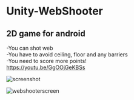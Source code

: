 # Unity-WebShooter

## 2D game for android
-You can shot web  
-You have to avoid ceiling, floor and any barriers  
-You need to score more points!  
https://youtu.be/GgOOjGeKBSs

![screenshot](https://user-images.githubusercontent.com/38990293/39662545-542e0224-5063-11e8-9d26-3fe2b58f3005.jpg)

![webshooterscreen](https://user-images.githubusercontent.com/38990293/39662646-6d460a7a-5065-11e8-84cb-89d4242d2d54.jpg)

